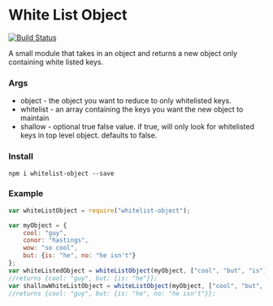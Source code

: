 # White List Object

[![Build Status](https://travis-ci.org/conorhastings/whitelist-object.svg?branch=master)](https://travis-ci.org/conorhastings/whitelist-object)

A small module that takes in an object and returns a new object only containing white listed keys.

### Args
* object - the object you want to reduce to only whitelisted keys.
* whitelist - an array containing the keys you want the new object to maintain
* shallow - optional true false value. if true, will only look for whitelisted keys in top level object. defaults to false.
 
### Install
``` npm i whitelist-object --save ```

### Example

```javascript
var whiteListObject = require("whitelist-object");

var myObject = {
	cool: "guy",
    conor: "hastings",
    wow: "so cool",
    but: {is: "he", no: "he isn't"}
};
var whiteListedObject = whiteListObject(myObject, ["cool", "but", "is"], false);
//returns {cool: "guy", but: {is: "he"}};
var shallowWhiteListObject = whiteListObject(myObject, ["cool", "but", "is"], true);
//returns {cool: "guy", but: {is: "he", no: "he isn't"}};
```
